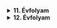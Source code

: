 

<details>
<summary><strong>11. Évfolyam</strong></summary>


<details>
<summary>Vezetéknélküli LED</summary>

<h1 id="wip"><strong><em>*WIP*</em></strong></h1>
<h2 id="kapcsolási-rajz">Kapcsolási rajz:</h2>
<p><img src="/portfolio2.0/img/LED/20230216_105507.jpg" alt="Kapcsolási rajz" title="Kapcsolási rajz" /></p>

<h2 id="alkatrészek">Alkatrészek:</h2>

<table>
  <thead>
    <tr>
      <th style="text-align: left">Név</th>
      <th style="text-align: center">Jelölés</th>
      <th style="text-align: center">Érték/Típus</th>
      <th style="text-align: center">Darab</th>
    </tr>
  </thead>
  <tbody>
    <tr>
      <td style="text-align: left">Feszültség</td>
      <td style="text-align: center">V1</td>
      <td style="text-align: center">3V-6V</td>
      <td style="text-align: center">-</td>
    </tr>
    <tr>
      <td style="text-align: left">Ellenállás</td>
      <td style="text-align: center">R1</td>
      <td style="text-align: center">5,6K</td>
      <td style="text-align: center">1</td>
    </tr>
    <tr>
      <td style="text-align: left">Kondenzátor</td>
      <td style="text-align: center">C1</td>
      <td style="text-align: center">1nF</td>
      <td style="text-align: center">1</td>
    </tr>
    <tr>
      <td style="text-align: left">Kondenzátor</td>
      <td style="text-align: center">C2</td>
      <td style="text-align: center">–</td>
      <td style="text-align: center">—</td>
    </tr>
    <tr>
      <td style="text-align: left">Kondenzátor</td>
      <td style="text-align: center">C3</td>
      <td style="text-align: center">4,7nF</td>
      <td style="text-align: center">1</td>
    </tr>
    <tr>
      <td style="text-align: left">Kondenzátor</td>
      <td style="text-align: center">C4</td>
      <td style="text-align: center">470nF</td>
      <td style="text-align: center">1</td>
    </tr>
    <tr>
      <td style="text-align: left">Tranzisztor</td>
      <td style="text-align: center">T1</td>
      <td style="text-align: center">BC639</td>
      <td style="text-align: center">1</td>
    </tr>
    <tr>
      <td style="text-align: left">Rézhuzal</td>
      <td style="text-align: center">-</td>
      <td style="text-align: center">~4,6cm</td>
      <td style="text-align: center">1</td>
    </tr>
  </tbody>
</table>

<h2 id="képek">Képek:</h2>
<h3 id="forrasztás-előtt">Forrasztás előtt</h3>

<p><img src="/portfolio2.0/img/LED/20230210_091954.jpg" alt="Forrasztás előtt" title="Forrasztás előtt" /></p>

<h3 id="összeforrasztva">Összeforrasztva</h3>

<p><img src="/portfolio2.0/img/LED/20230210_094549.jpg" alt="Összeforrasztva" title="Összeforrasztva" /></p>

<p><img src="/portfolio2.0/img/LED/20230210_094555.jpg" alt="Összeforrasztva" title="Összeforrasztva" /></p>

<p><img src="/portfolio2.0/img/LED/20230210_094602.jpg" alt="Összeforrasztva" title="Összeforrasztva" /></p>

<h3 id="rézhuzal-felforrasztása-után">Rézhuzal felforrasztása után</h3>

<p><img src="/portfolio2.0/img/LED/20230210_104012.jpg" alt="Rézhuzallal" title="Rézhuzallal" /></p>

<p><img src="/portfolio2.0/img/LED/20230210_104018.jpg" alt="Rézhuzallal" title="Rézhuzallal" /></p>



</details>


<details>
<summary>Roulette</summary>

<h1 id="wip"><strong><em>*WIP*</em></strong></h1>

<h2 id="a-kit-az-alkatrészekkel">A kit az alkatrészekkel</h2>

<p><img src="/portfolio2.0/img/Roulette/20221111_090818.jpg" alt="Csomagban" title="Csomagban" /></p>

<p><img src="/portfolio2.0/img/Roulette/20221111_090927.jpg" alt="Alkatrészek" title="Alkatrészek" /></p>

<p><img src="/portfolio2.0/img/Roulette/20221111_091330.jpg" alt="Alkatrészek" title="Alkatrészek" /></p>

<h3 id="útmutató-alkatrészleírás-kapcsolásirajz">Útmutató, Alkatrészleírás, Kapcsolásirajz</h3>

<p><img src="/portfolio2.0/img/Roulette/20221111_091359.jpg" alt="Útmutató, alkatrészleírás" title="Útmutató, alkatrészleírás" /></p>

<p><img src="/portfolio2.0/img/Roulette/20221111_091404.jpg" alt="Útmutató, alkatrészleírás, kapcsolásirajz" title="Útmutató, alkatrészleírás, kapcsolásirajz" /></p>

<h3 id="összeforrasztva">Összeforrasztva</h3>

<p><img src="/portfolio2.0/img/Roulette/20221111_125523.jpg" alt="Összeforrasztva" title="összeforrasztva" /></p>

<p><img src="/portfolio2.0/img/Roulette/20221111_125533.jpg" alt="Összeforrasztva" title="összeforrasztva" /></p>

<p><img src="/portfolio2.0/img/Roulette/20221111_125538.jpg" alt="Összeforrasztva" title="összeforrasztva" /></p>

</details>



<details>
    <summary>Mini Teslatekercs</summary>

<h1 id="wip"><strong><em>*WIP*</em></strong></h1>

<h2 id="nyomtatott-áramkör">Nyomtatott Áramkör</h2>

<p><img src="/portfolio2.0/img/Mini_teslatekercs/20230112_102348.jpg" alt="NYÁK" title="NYÁK" /></p>

<h2 id="alkatrészek">Alkatrészek</h2>

<p><img src="/portfolio2.0/img/Mini_teslatekercs/20230112_101918.jpg" alt="Alkatrészek" title="Alkatrészek" /></p>

<h2 id="forrasztás-előtt">Forrasztás előtt</h2>

<p><img src="/portfolio2.0/img/Mini_teslatekercs/20230112_101828.jpg" alt="Forrasztás előtt" title="Forrasztás előtt" /></p>

<p><img src="/portfolio2.0/img/Mini_teslatekercs/20230112_101824.jpg" alt="Forrasztás előtt" title="Forrasztás előtt" /></p>

</details>



<details>
<summary>Astabil Multivibrátor</summary>

<h1 id="wip"><strong><em>*WIP*</em></strong></h1>

<h2 id="kapcsolásirajz">Kapcsolásirajz</h2>

<p><img src="/portfolio2.0/img/Astabil_multivibrator/20230228_192153.jpg" alt="Kapcsolásirajz" title="Kapcsolásirajz" /></p>

<h3 id="alkatrészek">Alkatrészek</h3>

<h2 id="wip"><strong><em>WIP</em></strong></h2>

<table>
  <thead>
    <tr>
      <th style="text-align: left">Név</th>
      <th style="text-align: center">Jelölés</th>
      <th style="text-align: center">Érték/Típus</th>
      <th style="text-align: center">Darab</th>
    </tr>
  </thead>
  <tbody>
    <tr>
      <td style="text-align: left">Ellenállás</td>
      <td style="text-align: center">R1,R2</td>
      <td style="text-align: center">29,75kOhm</td>
      <td style="text-align: center">2</td>
    </tr>
    <tr>
      <td style="text-align: left">Ellenállás</td>
      <td style="text-align: center">R3,R4</td>
      <td style="text-align: center">0,672kOhm</td>
      <td style="text-align: center">2</td>
    </tr>
    <tr>
      <td style="text-align: left">Kondenzátor</td>
      <td style="text-align: center">C1,C2</td>
      <td style="text-align: center">–</td>
      <td style="text-align: center">2</td>
    </tr>
    <tr>
      <td style="text-align: left">Tranzisztor</td>
      <td style="text-align: center">Q1,Q2</td>
      <td style="text-align: center">BC639</td>
      <td style="text-align: center">2</td>
    </tr>
    <tr>
      <td style="text-align: left">LED</td>
      <td style="text-align: center">LED1,LED2</td>
      <td style="text-align: center">–</td>
      <td style="text-align: center">2</td>
    </tr>
  </tbody>
</table>

<h3 id="breadboard-on-összerakva">Breadboard-on összerakva</h3>

<p><img src="/portfolio2.0/img/Astabil_multivibrator/20221104_112042.jpg" alt="Breadboard" title="Breadboard" /></p>

<p><img src="/portfolio2.0/img/Astabil_multivibrator/20221104_112047.jpg" alt="Breadboard" title="Breadboard" /></p>

<p><img src="/portfolio2.0/img/Astabil_multivibrator/20221104_112052.jpg" alt="Breadboard" title="Breadboard" /></p>

<h3 id="nyák-on-összerakva-forrasztás-nélkül">NYÁK-on összerakva forrasztás nélkül</h3>

<p><img src="/portfolio2.0/img/Astabil_multivibrator/20221104_113939.jpg" alt="Forrasztás nélkül" title="Forrasztás nélkül" /></p>

<h3 id="nyák-ra-forrasztva">NYÁK-ra forrasztva</h3>

<p><img src="/portfolio2.0/img/Astabil_multivibrator/20221104_131113.jpg" alt="NYÁK-ra forrasztva" title="NYÁK-ra forrasztva" /></p>

<p><img src="/portfolio2.0/img/Astabil_multivibrator/20221104_131117.jpg" alt="NYÁK-ra forrasztva" title="NYÁK-ra forrasztva" /></p>

</details>


<details>
<summary>IC Vezérlés</summary>

<h1 id="wip"><strong><em>*WIP*</em></strong></h1>

<h2 id="4092d-cmos-ic-igazságtáblával">4092D CMOS IC igazságtáblával</h2>

<p><img src="/portfolio2.0/img/IC_vezerles/20230224_133518.jpg" alt="IC" title="IC" /></p>

<h3 id="említett-ic-igazságtáblájának-tesztelése-ni-mydaq-segítségével">Említett IC igazságtáblájának tesztelése NI myDAQ segítségével</h3>

<p><img src="/portfolio2.0/img/IC_vezerles/20230224_133937.jpg" alt="Teszt" title="Teszt" /></p>

<p><img src="/portfolio2.0/img/IC_vezerles/20230224_133943.jpg" alt="Teszt" title="Teszt" /></p>

<p><img src="/portfolio2.0/img/IC_vezerles/20230224_133950.jpg" alt="Teszt" title="Teszt" /></p>

<p><img src="/portfolio2.0/img/IC_vezerles/20230224_133953.jpg" alt="Teszt" title="Teszt" /></p>

<h4 id="az-ni-mydaq-ról">Az NI myDAQ-ról</h4>

<p>Az NI myDAQ egy hordozható labor, ami laptophoz csatlakoztatva bárhol bármikor képes mérésre, adatgyűjtésre.<br>
A labortápegységeken át, funkciógenerátorral, oszcilloszkóppal, multiméterrel, logikai analozátorral van felszerelve.</p><br>

<p><img src="/portfolio2.0/img/IC_vezerles/ni-mydaq-923484859%20(1).jpg" alt="myDAQ" title="myDAQ" /></p>

<p><a href="https://www.ni.com/hu-hu/shop/engineering-education/portable-student-devices/mydaq/what-is-mydaq.html">Bővebben</a></p>

<h2 id="4093d-ic-összekötve-egy-7406-ttl-ic-vel-és-led-ekkel">4093D IC összekötve egy 7406 TTL IC-vel és LED-ekkel</h2>

<h3 id="kapcsolási-rajz">Kapcsolási rajz</h3>

<p><img src="/portfolio2.0/img/IC_vezerles/20230228_204446.jpg" alt="Kapcsolási rajz" title="Kapcsolási rajz" /></p>

<h3 id="futtatás-közben">Futtatás közben</h3>

<p><img src="/portfolio2.0/img/IC_vezerles/20230224_141035.jpg" alt="Futtatás közben" title="Futtatás közben" /></p>

<p><img src="/portfolio2.0/img/IC_vezerles/20230224_141039.jpg" alt="Futtatás közben" title="Futtatás közben" /></p>

</details>


<details>
<summary>Igazságtábla Gyakorlása</summary>

<h1 id="wip"><strong><em>*WIP*</em></strong></h1>

<h2 id="elmélet">Elmélet</h2>

<p><img src="/portfolio2.0/img/Igazsagtabla/20221006_115000.jpg" alt="Füzetkép" title="Füzetkép" /></p>

<p><img src="/portfolio2.0/img/Igazsagtabla/20221006_121335.jpg" alt="Füzetkép" title="Füzetkép" /></p>

<h2 id="gyakorlat">Gyakorlat</h2>

<p><img src="/portfolio2.0/img/Igazsagtabla/20221006_111312.jpg" alt="Gyakorlatban" title="Gyakorlatban" /></p>

<p><img src="/portfolio2.0/img/Igazsagtabla/20221006_111322.jpg" alt="Gyakorlatban" title="Gyakorlatban" /></p>

<p><img src="/portfolio2.0/img/Igazsagtabla/20221006_111326.jpg" alt="Gyakorlatban" title="Gyakorlatban" /></p>

<p><img src="/portfolio2.0/img/Igazsagtabla/20221006_114955.jpg" alt="Gyakorlatban" title="Gyakorlatban" /></p>


</details>

</details>

<details>
    <summary><strong>12. Évfolyam</strong></summary>

<h1 id="wip"><strong><em>*TBC*</em></strong></h1>
</details>